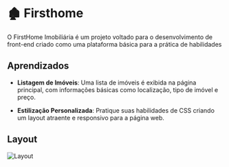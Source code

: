 # 🏚️ Firsthome

<p>O FirstHome Imobiliária é um projeto voltado para o desenvolvimento de front-end criado como uma plataforma básica para a prática de habilidades</p>


## Aprendizados
* **Listagem de Imóveis**: Uma lista de imóveis é exibida na página principal, com informações básicas como localização, tipo de imóvel e preço.

* **Estilização Personalizada**: Pratique suas habilidades de CSS criando um layout atraente e responsivo para a página web.

## Layout 

![Layout](https://github.com/AmandaLuizaFreitas/Firsthome/assets/110351770/9d77a177-23bf-4a96-8553-3ffb3e382ac5)


